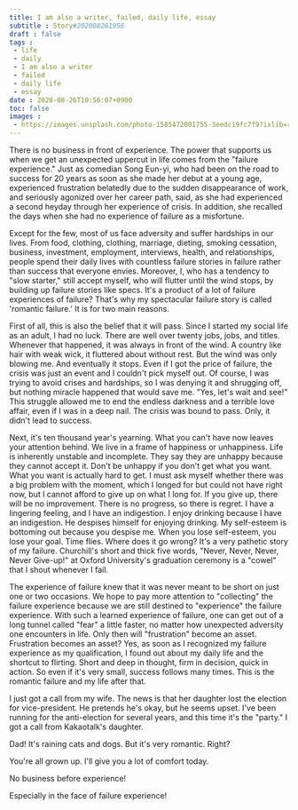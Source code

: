 ```yaml
---
title: I am also a writer, failed, daily life, essay
subtitle : Story#202008261956
draft : false
tags :
 - life
 - daily
 - I am also a writer
 - failed
 - daily life
 - essay
date : 2020-08-26T10:56:07+0900
toc: false
images : 
 - https://images.unsplash.com/photo-1585472001755-3eedc19fc7f9?ixlib=rb-1.2.1&q=80&fm=jpg&crop=entropy&cs=tinysrgb&w=1080&fit=max&ixid=eyJhcHBfaWQiOjE1NTU0OX0
---
```


There is no business in front of experience. The power that supports us when we get an unexpected uppercut in life comes from the "failure experience." Just as comedian Song Eun-yi, who had been on the road to success for 20 years as soon as she made her debut at a young age, experienced frustration belatedly due to the sudden disappearance of work, and seriously agonized over her career path, said, as she had experienced a second heyday through her experience of crisis. In addition, she recalled the days when she had no experience of failure as a misfortune.  

Except for the few, most of us face adversity and suffer hardships in our lives. From food, clothing, clothing, marriage, dieting, smoking cessation, business, investment, employment, interviews, health, and relationships, people spend their daily lives with countless failure stories in failure rather than success that everyone envies. Moreover, I, who has a tendency to "slow starter," still accept myself, who will flutter until the wind stops, by building up failure stories like specs. It's a product of a lot of failure experiences of failure? That's why my spectacular failure story is called 'romantic failure.' It is for two main reasons.  

First of all, this is also the belief that it will pass. Since I started my social life as an adult, I had no luck. There are well over twenty jobs, jobs, and titles. Whenever that happened, it was always in front of the wind. A country like hair with weak wick, it fluttered about without rest. But the wind was only blowing me. And eventually it stops. Even if I got the price of failure, the crisis was just an event and I couldn't pick myself out. Of course, I was trying to avoid crises and hardships, so I was denying it and shrugging off, but nothing miracle happened that would save me. "Yes, let's wait and see!" This struggle allowed me to end the endless darkness and a terrible love affair, even if I was in a deep nail. The crisis was bound to pass. Only, it didn't lead to success.  

Next, it's ten thousand year's yearning. What you can't have now leaves your attention behind. We live in a frame of happiness or unhappiness. Life is inherently unstable and incomplete. They say they are unhappy because they cannot accept it. Don't be unhappy if you don't get what you want. What you want is actually hard to get. I must ask myself whether there was a big problem with the moment, which I longed for but could not have right now, but I cannot afford to give up on what I long for. If you give up, there will be no improvement. There is no progress, so there is regret. I have a lingering feeling, and I have an indigestion. I enjoy drinking because I have an indigestion. He despises himself for enjoying drinking. My self-esteem is bottoming out because you despise me. When you lose self-esteem, you lose your goal. Time flies. Where does it go wrong? It's a very pathetic story of my failure. Churchill's short and thick five words, "Never, Never, Never, Never Give-up!" at Oxford University's graduation ceremony is a "cowel" that I shout whenever I fail.  

The experience of failure knew that it was never meant to be short on just one or two occasions. We hope to pay more attention to "collecting" the failure experience because we are still destined to "experience" the failure experience. With such a learned experience of failure, one can get out of a long tunnel called "fear" a little faster, no matter how unexpected adversity one encounters in life. Only then will "frustration" become an asset. Frustration becomes an asset? Yes, as soon as I recognized my failure experience as my qualification, I found out about my daily life and the shortcut to flirting. Short and deep in thought, firm in decision, quick in action. So even if it's very small, success follows many times. This is the romantic failure and my life after that.  

I just got a call from my wife. The news is that her daughter lost the election for vice-president. He pretends he's okay, but he seems upset. I've been running for the anti-election for several years, and this time it's the "party." I got a call from Kakaotalk's daughter.  

Dad! It's raining cats and dogs. But it's very romantic. Right?  

You're all grown up. I'll give you a lot of comfort today.  

No business before experience!  

Especially in the face of failure experience!  

